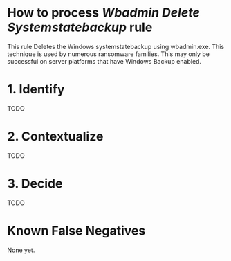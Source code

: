 # How to process *Wbadmin Delete Systemstatebackup* rule
This rule Deletes the Windows systemstatebackup using wbadmin.exe.
This technique is used by numerous ransomware families.
This may only be successful on server platforms that have Windows Backup enabled.

# 1. Identify
TODO

# 2. Contextualize
TODO

# 3. Decide
TODO

# Known False Negatives
None yet.
